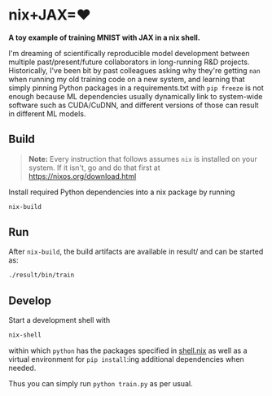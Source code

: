 # nix+JAX=❤️
**A toy example of training MNIST with JAX in a nix shell.**

I'm dreaming of scientifically reproducible model development between multiple past/present/future collaborators in long-running R&D projects. Historically, I've been bit by past colleagues asking why they're getting `nan` when running my old training code on a new system, and learning that simply pinning Python packages in a requirements.txt with `pip freeze` is not enough because ML dependencies usually dynamically link to system-wide software such as CUDA/CuDNN, and different versions of those can result in different ML models.

## Build
> **Note:** Every instruction that follows assumes `nix` is installed on your system. If it isn't, go and do that first at https://nixos.org/download.html

Install required Python dependencies into a nix package by running
```sh
nix-build
```

## Run
After `nix-build`, the build artifacts are available in result/ and can be started as:
```sh
./result/bin/train
```

## Develop
Start a development shell with
```sh
nix-shell
```
within which `python` has the packages specified in [shell.nix](./shell.nix) as well as a virtual environment for `pip install`:ing additional dependencies when needed.

Thus you can simply run `python train.py` as per usual.

